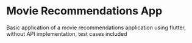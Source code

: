 # Movie Recommendations App
 Basic application of a movie recommendations application using flutter, without API implementation, test cases included
